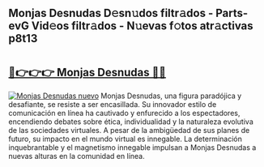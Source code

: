 ## Monjas Desnudas D𝚎sn𝚞dos filtr𝚊dos - Parts-evG Vid𝚎os filtr𝚊dos - N𝚞evas f𝚘tos atr𝚊ctivas p8t13

# <h2><a href="http://mbaa8d.tromn.icu/?c=Monjas+Desnudas">🔗👉👉👉 Monjas Desnudas 🔗🔗</a></h2>

[![Monjas Desnudas nuevo](https://i.imgur.com/pEAQMta.gif)](http://mbaa8d.tromn.icu/?c=Monjas+Desnudas)
Monjas Desnudas, una figura paradójica y desafiante, se resiste a ser encasillada. Su innovador estilo de comunicación en línea ha cautivado y enfurecido a los espectadores, encendiendo debates sobre ética, individualidad y la naturaleza evolutiva de las sociedades virtuales. A pesar de la ambigüedad de sus planes de futuro, su impacto en el mundo virtual es innegable. La determinación inquebrantable y el magnetismo innegable impulsan a Monjas Desnudas a nuevas alturas en la comunidad en línea.
